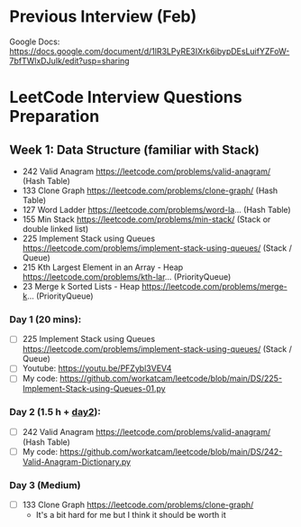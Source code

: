 # Previous Interview (Feb)
Google Docs: https://docs.google.com/document/d/1lR3LPyRE3IXrk6ibypDEsLuifYZFoW-7bfTWlxDJuIk/edit?usp=sharing
# LeetCode Interview Questions Preparation

## Week 1: Data Structure (familiar with Stack)
- 242 Valid Anagram https://leetcode.com/problems/valid-anagram/ (Hash Table)
- 133 Clone Graph https://leetcode.com/problems/clone-graph/ (Hash Table)
- 127 Word Ladder https://leetcode.com/problems/word-la... (Hash Table)
- 155 Min Stack https://leetcode.com/problems/min-stack/ (Stack or double linked list)
- 225 Implement Stack using Queues https://leetcode.com/problems/implement-stack-using-queues/ (Stack / Queue)
- 215 Kth Largest Element in an Array - Heap https://leetcode.com/problems/kth-lar... (PriorityQueue)
- 23 Merge k Sorted Lists - Heap https://leetcode.com/problems/merge-k... (PriorityQueue)

### Day 1 (20 mins):
- [ ] 225 Implement Stack using Queues https://leetcode.com/problems/implement-stack-using-queues/ (Stack / Queue)
- [ ] Youtube: https://youtu.be/PFZybl3VEV4
- [ ] My code: https://github.com/workatcam/leetcode/blob/main/DS/225-Implement-Stack-using-Queues-01.py

### Day 2 (1.5 h + [day2](https://github.com/workatcam/leetcode/blob/main/README-LeetCode-study.md#day-2-array)):
- [ ] 242 Valid Anagram https://leetcode.com/problems/valid-anagram/ (Hash Table)
- [ ] My code: https://github.com/workatcam/leetcode/blob/main/DS/242-Valid-Anagram-Dictionary.py

### Day 3 (Medium)
- [ ] 133 Clone Graph https://leetcode.com/problems/clone-graph/
  - It's a bit hard for me but I think it should be worth it
